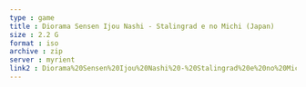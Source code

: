 ```yaml
---
type : game
title : Diorama Sensen Ijou Nashi - Stalingrad e no Michi (Japan)
size : 2.2 G
format : iso
archive : zip
server : myrient
link2 : Diorama%20Sensen%20Ijou%20Nashi%20-%20Stalingrad%20e%20no%20Michi%20%28Japan%29
---
```

